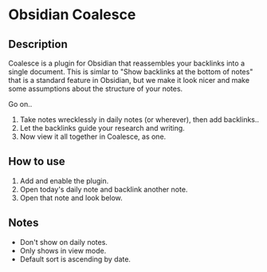 # Obsidian Coalesce

## Description

Coalesce is a plugin for Obsidian that reassembles your backlinks into a single document.
This is simlar to "Show backlinks at the bottom of notes" that is a standard feature in Obsidian,
but we make it look nicer and make some assumptions about the structure of your notes.

Go on..
1. Take notes wrecklessly in daily notes (or wherever), then add backlinks..
2. Let the backlinks guide your research and writing.
3. Now view it all together in Coalesce, as one.

## How to use

1. Add and enable the plugin.
2. Open today's daily note and backlink another note.
3. Open that note and look below.

## Notes
- Don't show on daily notes.
- Only shows in view mode.
- Default sort is ascending by date.